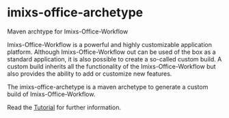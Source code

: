 # imixs-office-archetype

Maven archtype for Imixs-Office-Workflow

Imixs-Office-Workflow is a powerful and highly customizable application platform. Although Imixs-Office-Workflow out can be used of the box as a standard application, it is also possible to create a so-called custom build. A custom build inherits all the functionality of the Imixs-Office-Workflow but also provides the ability to add or customize new features. 

The imixs-office-archetype is a maven archetype to generate a custom build of Imixs-Office-Workflow. 

Read the [Tutorial](https://github.com/imixs/imixs-office-workflow/wiki/CustomBuild) for further information.
